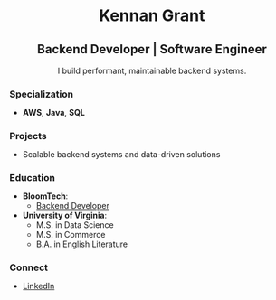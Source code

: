 <h1 align="center">Kennan Grant</h1>
<h2 align="center">Backend Developer | Software Engineer</h2>
<p align="center">I build performant, maintainable backend systems.</p>

<h3 style="margin-bottom: 10px;">Specialization</h3>
<ul>
  <li><strong>AWS</strong>, <strong>Java</strong>, <strong>SQL</strong></li>
</ul>

<h3 style="margin-bottom: 10px;">Projects</h3>
<ul>
  <li>Scalable backend systems and data-driven solutions</li>
</ul>

<h3 style="margin-bottom: 10px;">Education</h3>
<ul>
  <li><strong>BloomTech</strong>:
    <ul>
      <li><a href="https://www.bloomtech.com/courses/backend-development">Backend Developer</a></li>
    </ul>
  </li>
  <li><strong>University of Virginia</strong>:
    <ul>
      <li>M.S. in Data Science</li>
      <li>M.S. in Commerce</li>
      <li>B.A. in English Literature</li>
    </ul>
  </li>
</ul>

<h3 style="margin-bottom: 10px;">Connect</h3>
<ul>
  <li><a href="https://www.linkedin.com/in/kennan-grant/">LinkedIn</a></li>
</ul>
